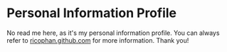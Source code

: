 # Personal Information Profile

No read me here, as it's my personal information profile. You can always refer to [ricophan.github.com](https://ricophan.github.com) for more information. Thank you!
